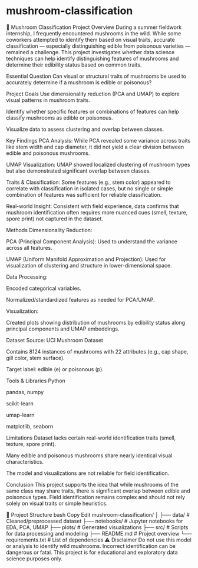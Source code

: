 # mushroom-classification
🍄 Mushroom Classification Project
Overview
During a summer fieldwork internship, I frequently encountered mushrooms in the wild. While some coworkers attempted to identify them based on visual traits, accurate classification — especially distinguishing edible from poisonous varieties — remained a challenge. This project investigates whether data science techniques can help identify distinguishing features of mushrooms and determine their edibility status based on common traits.

Essential Question
Can visual or structural traits of mushrooms be used to accurately determine if a mushroom is edible or poisonous?

Project Goals
Use dimensionality reduction (PCA and UMAP) to explore visual patterns in mushroom traits.

Identify whether specific features or combinations of features can help classify mushrooms as edible or poisonous.

Visualize data to assess clustering and overlap between classes.

Key Findings
PCA Analysis: While PCA revealed some variance across traits like stem width and cap diameter, it did not yield a clear division between edible and poisonous mushrooms.

UMAP Visualization: UMAP showed localized clustering of mushroom types but also demonstrated significant overlap between classes.

Traits & Classification: Some features (e.g., stem color) appeared to correlate with classification in isolated cases, but no single or simple combination of features was sufficient for reliable classification.

Real-world Insight: Consistent with field experience, data confirms that mushroom identification often requires more nuanced cues (smell, texture, spore print) not captured in the dataset.

Methods
Dimensionality Reduction:

PCA (Principal Component Analysis): Used to understand the variance across all features.

UMAP (Uniform Manifold Approximation and Projection): Used for visualization of clustering and structure in lower-dimensional space.

Data Processing:

Encoded categorical variables.

Normalized/standardized features as needed for PCA/UMAP.

Visualization:

Created plots showing distribution of mushrooms by edibility status along principal components and UMAP embeddings.

Dataset
Source: UCI Mushroom Dataset

Contains 8124 instances of mushrooms with 22 attributes (e.g., cap shape, gill color, stem surface).

Target label: edible (e) or poisonous (p).

Tools & Libraries
Python

pandas, numpy

scikit-learn

umap-learn

matplotlib, seaborn

Limitations
Dataset lacks certain real-world identification traits (smell, texture, spore print).

Many edible and poisonous mushrooms share nearly identical visual characteristics.

The model and visualizations are not reliable for field identification.

Conclusion
This project supports the idea that while mushrooms of the same class may share traits, there is significant overlap between edible and poisonous types. Field identification remains complex and should not rely solely on visual traits or simple heuristics.

📁 Project Structure
bash
Copy
Edit
mushroom-classification/
│
├── data/                     # Cleaned/preprocessed dataset
├── notebooks/                # Jupyter notebooks for EDA, PCA, UMAP
├── plots/                    # Generated visualizations
├── src/                      # Scripts for data processing and modeling
├── README.md                 # Project overview
└── requirements.txt          # List of dependencies
⚠️ Disclaimer
Do not use this model or analysis to identify wild mushrooms.
Incorrect identification can be dangerous or fatal. This project is for educational and exploratory data science purposes only.
